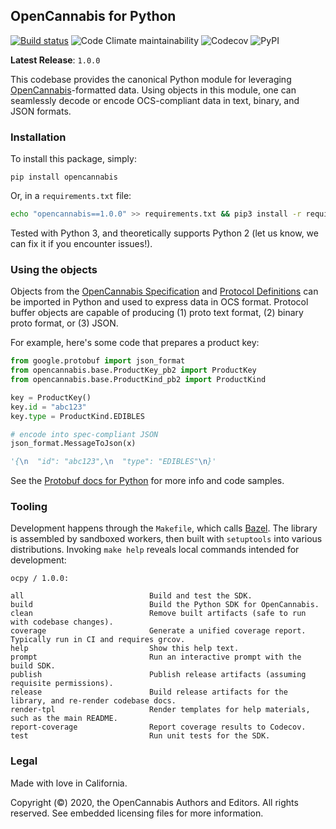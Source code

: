 
## OpenCannabis for Python
[![Build status](https://badge.buildkite.com/7cd07a27722c5e8b59862ee570c3caf2d4a6dfbdec7a982b7e.svg)](https://buildkite.com/opencannabis/python) ![Code Climate maintainability](https://img.shields.io/codeclimate/maintainability/OpenCannabis/Python?label=quality) ![Codecov](https://img.shields.io/codecov/c/github/OpenCannabis/Python) ![PyPI](https://img.shields.io/pypi/v/opencannabis)

**Latest Release**: `1.0.0`

This codebase provides the canonical Python module for leveraging [OpenCannabis](https://github.com/OpenCannabis)-formatted data. Using objects in this module, one can seamlessly decode or encode OCS-compliant data in text, binary, and JSON formats.

### Installation

To install this package, simply:
```text
pip install opencannabis
```

Or, in a `requirements.txt` file:
```bash
echo "opencannabis==1.0.0" >> requirements.txt && pip3 install -r requirements.txt
```

Tested with Python 3, and theoretically supports Python 2 (let us know, we can fix it if you encounter issues!).

### Using the objects

Objects from the [OpenCannabis Specification](https://github.com/OpenCannabis/RFC) and
[Protocol Definitions](https://github.com/OpenCannabis/Protocol) can be imported in Python and used to express data in
OCS format. Protocol buffer objects are capable of producing (1) proto text format, (2) binary proto format, or (3)
JSON.

For example, here's some code that prepares a product key:
```python
from google.protobuf import json_format
from opencannabis.base.ProductKey_pb2 import ProductKey
from opencannabis.base.ProductKind_pb2 import ProductKind

key = ProductKey()
key.id = "abc123"
key.type = ProductKind.EDIBLES

# encode into spec-compliant JSON
json_format.MessageToJson(x)

'{\n  "id": "abc123",\n  "type": "EDIBLES"\n}'
```

See the [Protobuf docs for Python](https://developers.google.com/protocol-buffers/docs/pythontutorial) for more info and
code samples.

### Tooling

Development happens through the `Makefile`, which calls [Bazel](https://bazel.build). The library is assembled by
sandboxed workers, then built with `setuptools` into various distributions. Invoking `make help` reveals local commands
intended for development:
```text
ocpy / 1.0.0:

all                            Build and test the SDK.
build                          Build the Python SDK for OpenCannabis.
clean                          Remove built artifacts (safe to run with codebase changes).
coverage                       Generate a unified coverage report. Typically run in CI and requires grcov.
help                           Show this help text.
prompt                         Run an interactive prompt with the build SDK.
publish                        Publish release artifacts (assuming requisite permissions).
release                        Build release artifacts for the library, and re-render codebase docs.
render-tpl                     Render templates for help materials, such as the main README.
report-coverage                Report coverage results to Codecov.
test                           Run unit tests for the SDK.
```

### Legal

Made with love in California.

Copyright (&copy;) 2020, the OpenCannabis Authors and Editors. All rights reserved. See embedded licensing files for
more information.
